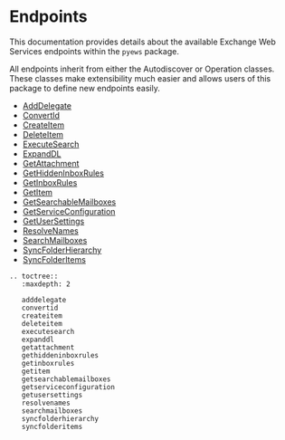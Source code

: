 # Endpoints

This documentation provides details about the available Exchange Web Services endpoints within the `pyews` package.

All endpoints inherit from either the Autodiscover or Operation classes. These classes make extensibility much easier and allows users of this package to define new endpoints easily.


* [AddDelegate](adddelegate.md)
* [ConvertId](convertid.md)
* [CreateItem](createitem.md)
* [DeleteItem](deleteitem.md)
* [ExecuteSearch](executesearch.md)
* [ExpandDL](expanddl.md)
* [GetAttachment](getattachment.md)
* [GetHiddenInboxRules](gethiddeninboxrules.md)
* [GetInboxRules](getinboxrules.md)
* [GetItem](getitem.md)
* [GetSearchableMailboxes](getsearchablemailboxes.md)
* [GetServiceConfiguration](getserviceconfiguration.md)
* [GetUserSettings](getusersettings.md)
* [ResolveNames](resolvenames.md)
* [SearchMailboxes](searchmailboxes.md)
* [SyncFolderHierarchy](syncfolderhierarchy.md)
* [SyncFolderItems](syncfolderitems.md)


```eval_rst
.. toctree::
   :maxdepth: 2

   adddelegate
   convertid
   createitem
   deleteitem
   executesearch
   expanddl
   getattachment
   gethiddeninboxrules
   getinboxrules
   getitem
   getsearchablemailboxes
   getserviceconfiguration
   getusersettings
   resolvenames
   searchmailboxes
   syncfolderhierarchy
   syncfolderitems
```
